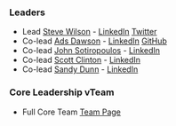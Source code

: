 ### Leaders

- Lead [Steve Wilson](mailto:steve.wilson@owasp.org) - [LinkedIn](https://www.linkedin.com/in/wilsonsd/) [Twitter](https://twitter.com/virtualsteve)
- Co-lead [Ads Dawson](mailto:ads.dawson@owasp.org) - [LinkedIn](https://www.linkedin.com/in/adamdawson0/) [GitHub](https://github.com/GangGreenTemperTatum)
- Co-lead [John Sotiropoulos](mailto:john.sotiropoulos@owasp.org) - [LinkedIn](https://www.linkedin.com/in/jsotiropoulos/)
- Co-lead [Scott Clinton](mailto:scott.clinton@owasp.org) - [LinkedIn](https://www.linkedin.com/in/scottjclinton/)
- Co-lead [Sandy Dunn](mailto:sandy.dunn@owasp.org) - [LinkedIn](https://www.linkedin.com/in/sandydunnciso/)

### Core Leadership vTeam

- Full Core Team [Team Page](https://github.com/OWASP/www-project-top-10-for-large-language-model-applications/wiki/Core-Team)
